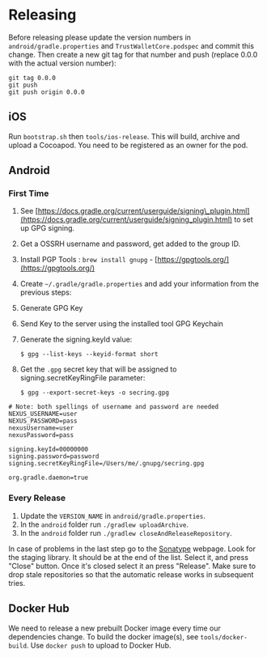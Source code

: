# Releasing

Before releasing please update the version numbers in `android/gradle.properties` and `TrustWalletCore.podspec` and commit this change. Then create a new git tag for that number and push \(replace 0.0.0 with the actual version number\):

```text
git tag 0.0.0
git push
git push origin 0.0.0
```

## iOS

Run `bootstrap.sh` then `tools/ios-release`. This will build, archive and upload a Cocoapod. You need to be registered as an owner for the pod.

## Android

### First Time

1. See [https://docs.gradle.org/current/userguide/signing\_plugin.html](https://docs.gradle.org/current/userguide/signing_plugin.html) to set up GPG signing.
2. Get a OSSRH username and password, get added to the group ID.
3. Install PGP Tools : `brew install gnupg`  -  [https://gpgtools.org/](https://gpgtools.org/)
4. Create `~/.gradle/gradle.properties` and add your information from the previous steps:
5. Generate GPG Key
6. Send Key to the server using the installed tool GPG Keychain
7. Generate the signing.keyId value:

   ```text
   $ gpg --list-keys --keyid-format short
   ```

8. Get the `.gpg` secret key that will be assigned to signing.secretKeyRingFile parameter:

   ```text
   $ gpg --export-secret-keys -o secring.gpg
   ```

```text
# Note: both spellings of username and password are needed
NEXUS_USERNAME=user
NEXUS_PASSWORD=pass
nexusUsername=user
nexusPassword=pass

signing.keyId=00000000
signing.password=password
signing.secretKeyRingFile=/Users/me/.gnupg/secring.gpg

org.gradle.daemon=true
```

### Every Release

1. Update the `VERSION_NAME` in `android/gradle.properties`.
2. In the `android` folder run `./gradlew uploadArchive`.
3. In the `android` folder run `./gradlew closeAndReleaseRepository`.

In case of problems in the last step go to the [Sonatype](https://oss.sonatype.org/#stagingRepositories) webpage. Look for the staging library. It should be at the end of the list. Select it, and press "Close" button. Once it's closed select it an press "Release". Make sure to drop stale repositories so that the automatic release works in subsequent tries.

## Docker Hub

We need to release a new prebuilt Docker image every time our dependencies change. To build the docker image(s), see `tools/docker-build`. Use `docker push` to upload to Docker Hub.

